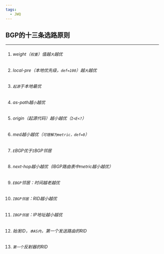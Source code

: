 ```yaml
---
tags:
  - JWQ
---
```

## **BGP的十三条选路原则**
***
1. ###### weight（`权重`）值越`大`越优

2. ###### local-pre（本地优先级，`def=100`）越`大`越优

3. ###### `起源`于本地最优

4. ###### as-path越`小`越优

5. ###### origin（起源代码）越小越优（`I<E<?`）

6. ###### med越小越优（`可理解为metric，def=0`）

7. ###### `E`BGP优于`I`BGP邻居

8. ###### next-hop越小越优（IBGP路由表中metric越小越优）

9. ###### `EBGP`邻居：时间越老越优

10. ###### `IBGP邻居`：RID越小越优

11. ###### `IBGP邻居`：IP地址越小越优

12. ###### 始发ID，`本AS内`，第一个发送路由的RID

13. ###### `第一个`反射器的RID
